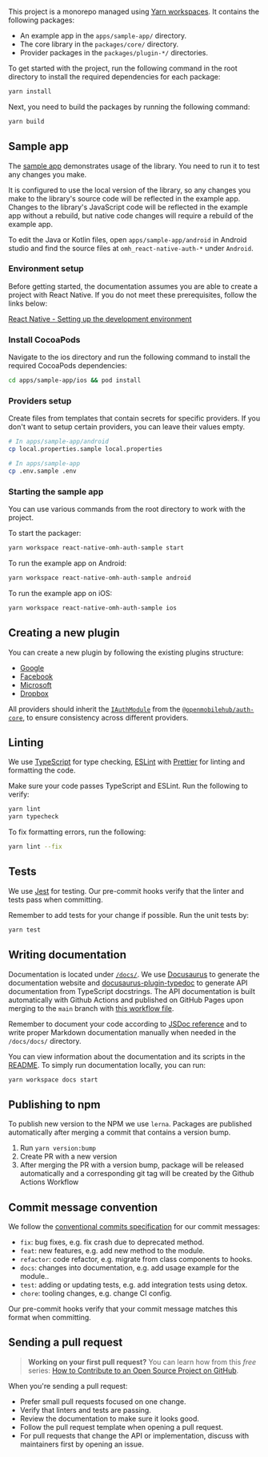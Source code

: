 This project is a monorepo managed using [Yarn workspaces](https://yarnpkg.com/features/workspaces). It contains the following packages:

- An example app in the `apps/sample-app/` directory.
- The core library in the `packages/core/` directory.
- Provider packages in the `packages/plugin-*/` directories.

To get started with the project, run the following command in the root directory to install the required dependencies for each package:

```bash
yarn install
```

Next, you need to build the packages by running the following command:

```bash
yarn build
```

## Sample app

The [sample app](https://github.com/openmobilehub/react-native-omh-auth/tree/main/apps/sample-app) demonstrates usage of the library. You need to run it to test any changes you make.

It is configured to use the local version of the library, so any changes you make to the library's source code will be reflected in the example app. Changes to the library's JavaScript code will be reflected in the example app without a rebuild, but native code changes will require a rebuild of the example app.

To edit the Java or Kotlin files, open `apps/sample-app/android` in Android studio and find the source files at `omh_react-native-auth-*` under `Android`.

### Environment setup

Before getting started, the documentation assumes you are able to create a project with React Native. If you do not meet these prerequisites, follow the links below:

[React Native - Setting up the development environment](https://reactnative.dev/docs/environment-setup)

### Install CocoaPods

Navigate to the ios directory and run the following command to install the required CocoaPods dependencies:

```bash
cd apps/sample-app/ios && pod install
```

### Providers setup

Create files from templates that contain secrets for specific providers. If you don't want to setup certain providers, you can leave their values empty.

```bash
# In apps/sample-app/android
cp local.properties.sample local.properties
```

```bash
# In apps/sample-app
cp .env.sample .env
```

### Starting the sample app

You can use various commands from the root directory to work with the project.

To start the packager:

```bash
yarn workspace react-native-omh-auth-sample start
```

To run the example app on Android:

```bash
yarn workspace react-native-omh-auth-sample android
```

To run the example app on iOS:

```bash
yarn workspace react-native-omh-auth-sample ios
```

## Creating a new plugin

You can create a new plugin by following the existing plugins structure:

- [Google](https://github.com/openmobilehub/react-native-omh-auth/tree/main/packages/plugin-google)
- [Facebook](https://github.com/openmobilehub/react-native-omh-auth/tree/main/packages/plugin-facebook)
- [Microsoft](https://github.com/openmobilehub/react-native-omh-auth/tree/main/packages/plugin-microsoft)
- [Dropbox](https://github.com/openmobilehub/react-native-omh-auth/tree/main/packages/plugin-dropbox)

All providers should inherit the [`IAuthModule`](https://www.openmobilehub.com/react-native-omh-auth/docs/api/interfaces/openmobilehub_auth_core.IAuthModule#methods) from the [`@openmobilehub/auth-core`](https://github.com/openmobilehub/react-native-omh-auth/tree/main/packages/core), to ensure consistency across different providers.

## Linting

We use [TypeScript](https://www.typescriptlang.org) for type checking, [ESLint](https://eslint.org) with [Prettier](https://prettier.io) for linting and formatting the code.

Make sure your code passes TypeScript and ESLint. Run the following to verify:

```bash
yarn lint
yarn typecheck
```

To fix formatting errors, run the following:

```bash
yarn lint --fix
```

## Tests

We use [Jest](https://jestjs.io) for testing. Our pre-commit hooks verify that the linter and tests pass when committing.

Remember to add tests for your change if possible. Run the unit tests by:

```bash
yarn test
```

## Writing documentation

Documentation is located under [`/docs/`](https://github.com/openmobilehub/react-native-omh-auth/tree/main/docs). We use [Docusaurus](https://docusaurus.io) to generate the documentation website and [docusaurus-plugin-typedoc](https://www.npmjs.com/package/docusaurus-plugin-typedoc) to generate API documentation from TypeScript docstrings. The API documentation is built automatically with Github Actions and published on GitHub Pages upon merging to the `main` branch with [this workflow file](https://github.com/openmobilehub/react-native-omh-auth/tree/main/.github/workflows/cd.yml).

Remember to document your code according to [JSDoc reference](https://www.typescriptlang.org/docs/handbook/jsdoc-supported-types.html) and to write proper Markdown documentation manually when needed in the `/docs/docs/` directory.

You can view information about the documentation and its scripts in the [README](https://github.com/openmobilehub/react-native-omh-auth/tree/main/docs/README.md). To simply run documentation locally, you can run:

```bash
yarn workspace docs start
```

## Publishing to npm

To publish new version to the NPM we use `lerna`. Packages are published automatically after merging a commit that contains a version bump.

1. Run `yarn version:bump`
2. Create PR with a new version
3. After merging the PR with a version bump, package will be released automatically and a corresponding git tag will be created by the Github Actions Workflow

## Commit message convention

We follow the [conventional commits specification](https://www.conventionalcommits.org/en) for our commit messages:

- `fix`: bug fixes, e.g. fix crash due to deprecated method.
- `feat`: new features, e.g. add new method to the module.
- `refactor`: code refactor, e.g. migrate from class components to hooks.
- `docs`: changes into documentation, e.g. add usage example for the module..
- `test`: adding or updating tests, e.g. add integration tests using detox.
- `chore`: tooling changes, e.g. change CI config.

Our pre-commit hooks verify that your commit message matches this format when committing.

## Sending a pull request

> **Working on your first pull request?** You can learn how from this _free_ series: [How to Contribute to an Open Source Project on GitHub](https://app.egghead.io/playlists/how-to-contribute-to-an-open-source-project-on-github).

When you're sending a pull request:

- Prefer small pull requests focused on one change.
- Verify that linters and tests are passing.
- Review the documentation to make sure it looks good.
- Follow the pull request template when opening a pull request.
- For pull requests that change the API or implementation, discuss with maintainers first by opening an issue.
